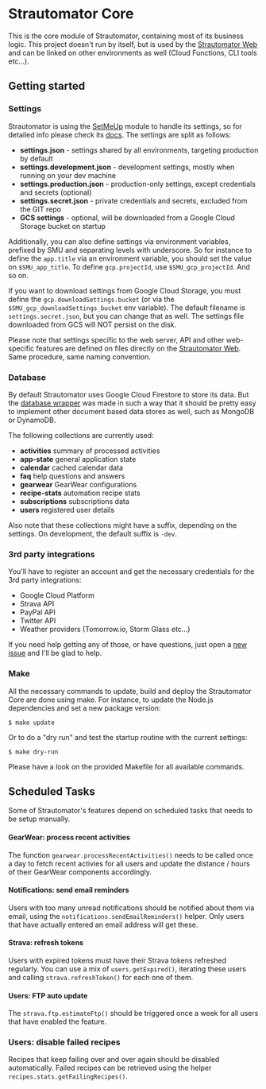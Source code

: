 # Strautomator Core

This is the core module of Strautomator, containing most of its business logic. This project doesn't run by itself, but is used by the [Strautomator Web](https://github.com/strautomator/web) and can be linked on other environments as well (Cloud Functions, CLI tools etc...).

## Getting started

### Settings

Strautomator is using the [SetMeUp](https://github.com/igoramadas/setmeup) module to handle its settings, so for detailed info please check its [docs](https://setmeup.devv.com). The settings are split as follows:

-   **settings.json** - settings shared by all environments, targeting production by default
-   **settings.development.json** - development settings, mostly when running on your dev machine
-   **settings.production.json** - production-only settings, except credentials and secrets (optional)
-   **settings.secret.json** - private credentials and secrets, excluded from the GIT repo
-   **GCS settings** - optional, will be downloaded from a Google Cloud Storage bucket on startup

Additionally, you can also define settings via environment variables, prefixed by SMU and separating levels with underscore. So for instance to define the `app.title` via an environment variable, you should set the value on `$SMU_app_title`. To define `gcp.projectId`, use `$SMU_gcp_projectId`. And so on.

If you want to download settings from Google Cloud Storage, you must define the `gcp.downloadSettings.bucket` (or via the `$SMU_gcp_downloadSettings_bucket` env variable). The default filename is `settings.secret.json`, but you can change that as well. The settings file downloaded from GCS will NOT persist on the disk.

Please note that settings specific to the web server, API and other web-specific features are defined on files directly on the [Strautomator Web](https://github.com/strautomator/web). Same procedure, same naming convention.

### Database

By default Strautomator uses Google Cloud Firestore to store its data. But the [database wrapper](https://github.com/strautomator/core/blob/master/src/database/index.ts) was made in such a way that it should be pretty easy to implement other document based data stores as well, such as MongoDB or DynamoDB.

The following collections are currently used:

-   **activities** summary of processed activities
-   **app-state** general application state
-   **calendar** cached calendar data
-   **faq** help questions and answers
-   **gearwear** GearWear configurations
-   **recipe-stats** automation recipe stats
-   **subscriptions** subscriptions data
-   **users** registered user details

Also note that these collections might have a suffix, depending on the settings. On development, the default suffix is `-dev`.

### 3rd party integrations

You'll have to register an account and get the necessary credentials for the 3rd party integrations:

-   Google Cloud Platform
-   Strava API
-   PayPal API
-   Twitter API
-   Weather providers (Tomorrow.io, Storm Glass etc...)

If you need help getting any of those, or have questions, just open a [new issue](https://github.com/strautomator/core/issues/new) and I'll be glad to help.

### Make

All the necessary commands to update, build and deploy the Strautomator Core are done using make. For instance, to update the Node.js dependencies and set a new package version:

    $ make update

Or to do a "dry run" and test the startup routine with the current settings:

    $ make dry-run

Please have a look on the provided Makefile for all available commands.

## Scheduled Tasks

Some of Strautomator's features depend on scheduled tasks that needs to be setup manually.

#### GearWear: process recent activities

The function `gearwear.processRecentActivities()` needs to be called once a day to fetch recent activies for all users and update the distance / hours of their GearWear components accordingly.

#### Notifications: send email reminders

Users with too many unread notifications should be notified about them via email, using the `notifications.sendEmailReminders()` helper. Only users that have actually entered an email address will get these.

#### Strava: refresh tokens

Users with expired tokens must have their Strava tokens refreshed regularly. You can use a mix of `users.getExpired()`, iterating these users and calling `strava.refreshToken()` for each one of them.

#### Users: FTP auto update

The `strava.ftp.estimateFtp()` should be triggered once a week for all users that have enabled the feature.

### Users: disable failed recipes

Recipes that keep failing over and over again should be disabled automatically. Failed recipes can be retrieved using the helper `recipes.stats.getFailingRecipes()`.
